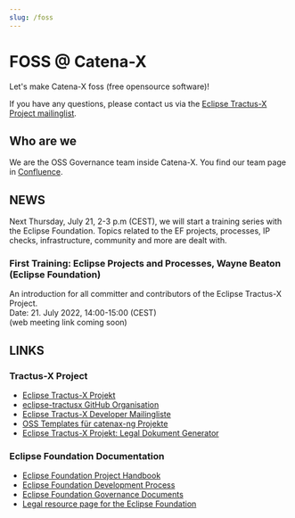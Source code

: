 ```yaml
---
slug: /foss
---
```


# FOSS @ Catena-X

Let's make Catena-X foss (free opensource software)!

If you have any questions, please contact us via the
[Eclipse Tractus-X Project mailinglist](https://accounts.eclipse.org/mailing-list/tractusx-dev).

## Who are we

We are the OSS Governance team inside Catena-X. You find our team page in [Confluence](https://confluence.catena-x.net/x/_AZHAw).

## NEWS

Next Thursday, July 21, 2-3 p.m (CEST), we will start a training series with the Eclipse Foundation.
Topics related to the EF projects, processes, IP checks, infrastructure, community and more are dealt with.

### First Training: Eclipse Projects and Processes, Wayne Beaton (Eclipse Foundation)

An introduction for all committer and contributors of the Eclipse Tractus-X Project.  
Date: 21. July 2022, 14:00-15:00 (CEST)  
(web meeting link coming soon)

## LINKS

### Tractus-X Project

* [Eclipse Tractus-X Projekt](https://projects.eclipse.org/projects/automotive.tractusx)
* [eclipse-tractusx GitHub Organisation](https://github.com/eclipse-tractusx)
* [Eclipse Tractus-X Developer Mailingliste](https://accounts.eclipse.org/mailing-list/tractusx-dev)
* [OSS Templates für catenax-ng Projekte](https://github.com/catenax-ng/foss-example)
* [Eclipse Tractus-X Projekt: Legal Dokument Generator](https://www.eclipse.org/projects/tools/documentation.php?id=automotive.tractusx)

### Eclipse Foundation Documentation

* [Eclipse Foundation Project Handbook](https://www.eclipse.org/projects/handbook/)
* [Eclipse Foundation Development Process](https://www.eclipse.org/projects/dev_process/)
* [Eclipse Foundation Governance Documents](https://www.eclipse.org/org/documents/)
* [Legal resource page for the Eclipse Foundation](https://www.eclipse.org/legal/)
